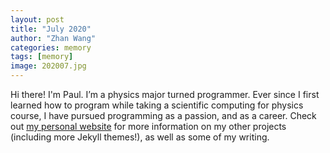 ```yaml
---
layout: post
title: "July 2020"
author: "Zhan Wang"
categories: memory
tags: [memory]
image: 202007.jpg
---
```


Hi there! I'm Paul. I’m a physics major turned programmer. Ever since I first learned how to program while taking a scientific computing for physics course, I have pursued programming as a passion, and as a career. Check out [my personal website](https://www.lenpaul.com/) for more information on my other projects (including more Jekyll themes!), as well as some of my writing.
